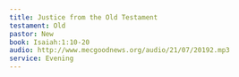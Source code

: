 ```yaml
---
title: Justice from the Old Testament
testament: Old
pastor: New
book: Isaiah:1:10-20
audio: http://www.mecgoodnews.org/audio/21/07/20192.mp3
service: Evening
---
```


